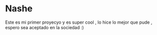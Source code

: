 # Nashe
Este es mi primer proyecyo y es super cool , lo hice lo mejor que pude , espero sea aceptado en la sociedad :)
